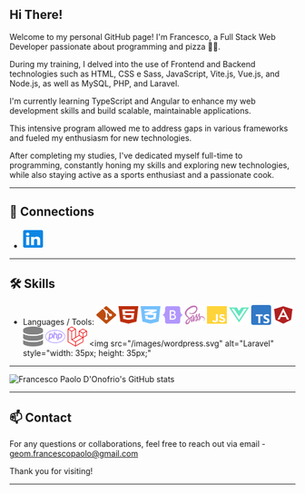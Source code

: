 ## Hi There!

Welcome to my personal GitHub page! I'm Francesco, a Full Stack Web Developer passionate about programming and pizza 🍕😄.

During my training, I delved into the use of Frontend and Backend technologies such as HTML, CSS e Sass, JavaScript, Vite.js, Vue.js, and Node.js, as well as MySQL, PHP, and Laravel. 

I'm currently learning TypeScript and Angular to enhance my web development skills and build scalable, maintainable applications.

This intensive program allowed me to address gaps in various frameworks and fueled my enthusiasm for new technologies.

After completing my studies, I've dedicated myself full-time to programming, constantly honing my skills and exploring new technologies, while also staying active as a sports enthusiast and a passionate cook. 

---

## 🔗 Connections

- <a href="https://www.linkedin.com/in/francesco-paolo-d-onofrio/"><img src="/images/linkedin.svg" alt="Linkedin" style="width: 35px; height: 35px;"></a>

---

## 🛠️ Skills

- Languages / Tools: <img src="/images/git-alt.svg" alt="Git" style="width: 35px; height: 35px;">   <img src="/images/html5.svg" alt="HTML" style="width: 35px; height: 35px;">   <img src="/images/css3-alt.svg" alt="CSS" style="width: 35px; height: 35px;">   <img src="/images/bootstrap.svg" alt="Bootstrap" style="width: 35px; height: 35px;">   <img src="/images/sass.svg" alt="SASS" style="width: 35px; height: 35px;">   <img src="/images/js.svg" alt="JavaScript" style="width: 35px; height: 35px;">   <img src="/images/vuejs.svg" alt="Vue.js" style="width: 35px; height: 35px;">  <img src="/images/ts-logo-512.svg" alt="Typescript" style="width: 35px; height: 35px;">  <img src="/images/angular-brands-solid.svg" alt="Angular" style="width: 35px; height: 35px;">   <img src="/images/database-solid.svg" alt="MySQL" style="width: 35px; height: 35px;">   <img src="/images/php.svg" alt="PHP" style="width: 35px; height: 35px;">   <img src="/images/laravel.svg" alt="Laravel" style="width: 35px; height: 35px;">   <img src="/images/wordpress.svg" alt="Laravel" style="width: 35px; height: 35px;"


---

<img src="https://github-readme-stats.vercel.app/api?username=francesco-paolo-donofrio&show_icons=true&theme=transparent" alt="Francesco Paolo D'Onofrio's GitHub stats" width="850">

---

## 📫 Contact

For any questions or collaborations, feel free to reach out via email - geom.francescopaolo@gmail.com

Thank you for visiting!

---


